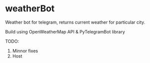 # weatherBot
Weather bot for telegram, returns current weather for particular city.

Build using OpenWeatherMap API & PyTelegramBot library

TODO:
1. Minnor fixes
2. Host
